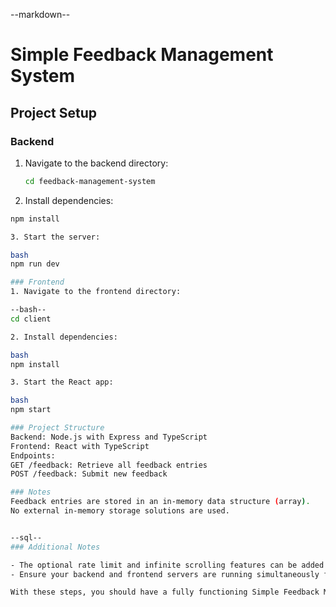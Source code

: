 --markdown--
# Simple Feedback Management System

## Project Setup

### Backend

1. Navigate to the backend directory:
   ```bash
   cd feedback-management-system
   
2. Install dependencies:

```bash
npm install

3. Start the server:

bash
npm run dev

### Frontend
1. Navigate to the frontend directory:

--bash--
cd client

2. Install dependencies:

bash
npm install

3. Start the React app:

bash
npm start

### Project Structure
Backend: Node.js with Express and TypeScript
Frontend: React with TypeScript
Endpoints:
GET /feedback: Retrieve all feedback entries
POST /feedback: Submit new feedback

### Notes
Feedback entries are stored in an in-memory data structure (array).
No external in-memory storage solutions are used.


--sql--
### Additional Notes

- The optional rate limit and infinite scrolling features can be added as enhancements.
- Ensure your backend and frontend servers are running simultaneously for full functionality.

With these steps, you should have a fully functioning Simple Feedback Management System.




